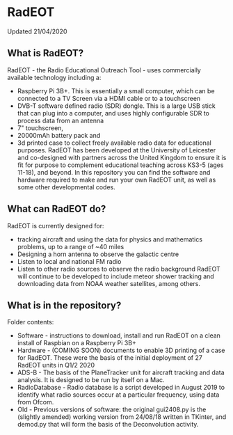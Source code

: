 # RadEOT

Updated 21/04/2020

## What is RadEOT?
RadEOT - the Radio Educational Outreach Tool - uses commercially available technology including a: 
- Raspberry Pi 3B+. This is essentially a small computer, which can be connected to a TV Screen via a HDMI cable or to a touchscreen
- DVB-T software defined radio (SDR) dongle. This is a large USB stick that can plug into a computer, and uses highly configurable SDR to process data from an antenna
- 7" touchscreen, 
- 20000mAh battery pack and
- 3d printed case 
to collect freely available radio data for educational purposes. RadEOT has been developed at the University of Leicester and co-designed with partners across the United Kingdom to ensure it is fit for purpose to complement educational teaching across KS3-5 (ages 11-18), and beyond. In this repository you can find the software and hardware required to make and run your own RadEOT unit, as well as some other developmental codes. 

## What can RadEOT do?
RadEOT is currently designed for:
- tracking aircraft and using the data for physics and mathematics problems, up to a range of ~40 miles
- Designing a horn antenna to observe the galactic centre
- Listen to local and national FM radio
- Listen to other radio sources to observe the radio background
RadEOT will continue to be developed to include meteor shower tracking and downloading data from NOAA weather satellites, among others.

## What is in the repository?
Folder contents:
- Software - instructions to download, install and run RadEOT on a clean install of Raspbian on a Raspberry Pi 3B+
- Hardware - (COMING SOON) documents to enable 3D printing of a case for RadEOT. These were the basis of the initial deployment of 27 RadEOT units in Q1/2 2020
- ADS-B - The basis of the PlaneTracker unit for aircraft tracking and data analysis. It is designed to be run by itself on a Mac.
- RadioDatabase - Radio database is a script developed in August 2019 to identify what radio sources occur at a particular frequency, using data from Ofcom. 
- Old - Previous versions of software: the original gui2408.py is the (slightly amended) working version from 24/08/18 written in TKinter, and demod.py that will form the basis of the Deconvolution activity.
